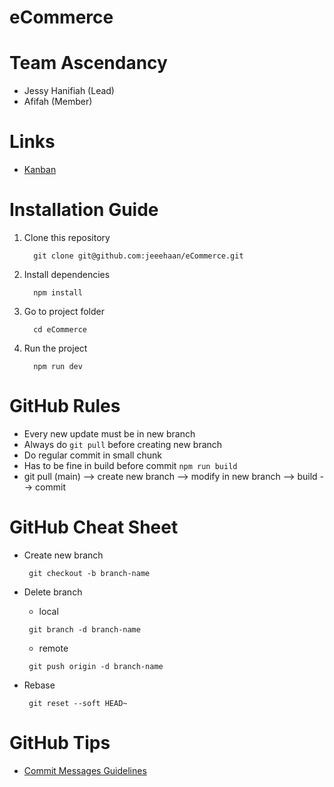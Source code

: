 # eCommerce

# Team Ascendancy

- Jessy Hanifiah (Lead)
- Afifah (Member)

# Links

- <a href="https://github.com/users/jeeehaan/projects/3/views/1" target="_blank">Kanban</a>

# Installation Guide

1. Clone this repository
   ```shell
     git clone git@github.com:jeeehaan/eCommerce.git
   ```
2. Install dependencies
   ```shell
     npm install
   ```
3. Go to project folder
   ```shell
     cd eCommerce
   ```
4. Run the project
   ```shell
     npm run dev
   ```

# GitHub Rules

- Every new update must be in new branch
- Always do `git pull` before creating new branch
- Do regular commit in small chunk
- Has to be fine in build before commit `npm run build`
- git pull (main) --> create new branch --> modify in new branch --> build --> commit

# GitHub Cheat Sheet

- Create new branch

  ```shell
   git checkout -b branch-name
  ```

- Delete branch

  - local

  ```shell
   git branch -d branch-name
  ```

  - remote

  ```shell
   git push origin -d branch-name
  ```

- Rebase
  ```shell
   git reset --soft HEAD~
  ```

# GitHub Tips

- <a href="https://gist.github.com/nyancodeid/63f19941c81252bb0cca9c14497cf9f7" target="_blank">Commit Messages Guidelines</a>

